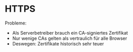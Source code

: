 # HTTPS

Probleme:
 - Als Serverbetreiber brauch ein CA-signiertes Zertifikat
 - Nur wenige CAs gelten als vertraulich für alle Browser
 - Deswegen: Zertifikate historisch sehr teuer

